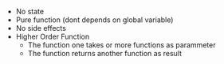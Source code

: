 * No state 
* Pure function (dont depends on global variable)
* No side effects 
* Higher Order Function 
    * The function one takes or more functions as parammeter
    * The function returns another function as result
